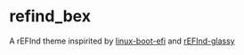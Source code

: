 # refind_bex
A rEFInd theme inspirited by [linux-boot-efi](https://github.com/Valeria-Fadeeva/linux-boot-efi) and [rEFInd-glassy](https://github.com/Pr0cella/rEFInd-glassy)
